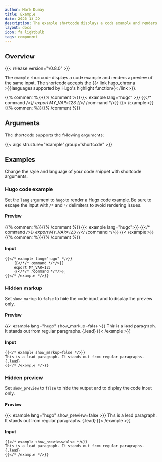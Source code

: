 ```yaml
---
author: Mark Dumay
title: Example
date: 2023-12-29
description: The example shortcode displays a code example and renders a preview of the same input.
layout: docs
icon: fa lightbulb
tags: component
---
```


## Overview

{{< release version="v0.8.0" >}}

The `example` shortcode displays a code example and renders a preview of the same input. The shortcode accepts the {{< link hugo_chroma >}}languages supported by Hugo's highlight function{{< /link >}}.

{{% comment %}}<!-- markdownlint-disable MD037 -->{{% /comment %}}
{{< example lang="hugo" >}}
{{</* command */>}}
export MY_VAR=123
{{</* /command */>}}
{{< /example >}}
{{% comment %}}<!-- markdownlint-enable MD037 -->{{% /comment %}}

## Arguments

The shortcode supports the following arguments:

{{< args structure="example" group="shortcode" >}}

## Examples

Change the style and language of your code snippet with shortcode arguments.

### Hugo code example

Set the `lang` argument to `hugo` to render a Hugo code example. Be sure to escape the input with `/*` and `*/` delimiters to avoid rendering issues.

#### Preview

{{% comment %}}<!-- markdownlint-disable MD037 -->{{% /comment %}}
{{< example lang="hugo">}}
{{</* command */>}}
export MY_VAR=123
{{</* /command */>}}
{{< /example >}}
{{% comment %}}<!-- markdownlint-enable MD037 -->{{% /comment %}}

#### Input

```go-html-template
{{</* example lang="hugo" */>}}
    {{</*/* command */*/>}}
    export MY_VAR=123
    {{</*/* /command */*/>}}
{{</* /example */>}}
```

### Hidden markup

Set `show_markup` to `false` to hide the code input and to display the preview only.

#### Preview

{{< example lang="hugo" show_markup=false >}}
This is a lead paragraph. It stands out from regular paragraphs.
{.lead}
{{< /example >}}

#### Input

```go-html-template
{{</* example show_markup=false */>}}
This is a lead paragraph. It stands out from regular paragraphs.
{.lead}
{{</* /example */>}}
```

### Hidden preview

Set `show_preview` to `false` to hide the output and to display the code input only.

#### Preview

{{< example lang="hugo" show_preview=false >}}
This is a lead paragraph. It stands out from regular paragraphs.
{.lead}
{{< /example >}}

#### Input

```go-html-template
{{</* example show_preview=false */>}}
This is a lead paragraph. It stands out from regular paragraphs.
{.lead}
{{</* /example */>}}
```
